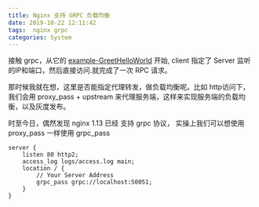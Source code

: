 ```yaml
---
title: Nginx 支持 GRPC 负载均衡
date: 2019-10-22 12:11:42
tags:  nginx grpc
categories: System
---
```


接触 grpc，从它的 [example-GreetHelloWorld](https://github.com/grpc/grpc-go/tree/master/examples/helloworld) 开始, client 指定了 Server 监听的IP和端口，然后直接访问.就完成了一次 RPC 请求。

那时候我就在想，这里是否能指定代理转发，做负载均衡呢。比如 http访问下，我们会用 proxy_pass + upstream 来代理服务端，这样来实现服务端的负载均衡，以及灰度发布。

时至今日，偶然发现 nginx 1.13 已经 支持 grpc 协议， 实操上我们可以想使用 proxy_pass 一样使用 grpc_pass 

```shell
server {
    listen 80 http2;
    access_log logs/access.log main;
    location / {
        // Your Server Address
        grpc_pass grpc://localhost:50051;
    }
}
```
